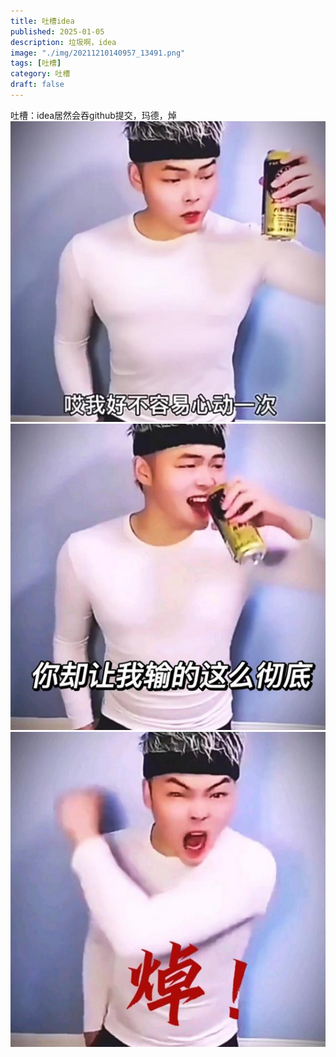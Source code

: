 ```yaml
---
title: 吐槽idea
published: 2025-01-05
description: 垃圾啊，idea
image: "./img/20211210140957_13491.png"
tags: [吐槽]
category: 吐槽
draft: false
---
```


吐槽：idea居然会吞github提交，玛德，焯
![](./img/20211210140957_89430.png)
![](./img/20211210140957_13491.png)
![](./img/20211210140957_46716.png)